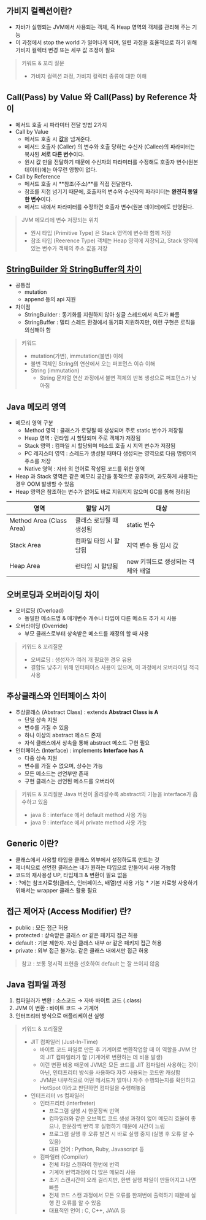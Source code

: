 ## 가비지 컬렉션이란?
* 자바가 실행되는 JVM에서 사용되는 객체, 즉 Heap 영역의 객체를 관리해 주는 기능
* 이 과정에서 stop the world 가 일어나게 되며, 일련 과정을 효율적으로 하기 위해 가비지 컬렉터 변경 또는 세부 값 조정이 필요
> 키워드 & 꼬리 질문
> * 가비지 컬렉션 과정, 가비지 컬렉터 종류에 대한 이해


## Call(Pass) by Value 와 Call(Pass) by Reference 차이
* 메서드 호출 시 파라미터 전달 방법 2가지
* Call by Value
  * 메서드 호출 시 **값**을 넘겨준다.
  * 메서드 호출자 (Caller) 의 변수와 호출 당하는 수신자 (Callee)의 파라미터는 복사된 **서로 다른 변수**이다.
  * 원시 값 만을 전달하기 때문에 수신자의 파라미터를 수정해도 호출자 변수(원본 데이터)에는 아무런 영향이 없다.
* Call by Reference
  * 메서드 호출 시 **참조(주소)**를 직접 전달한다.
  * 참조를 지접 넘기기 때문에, 호출자의 변수와 수신자의 파라미터는 **완전히 동일한 변수**이다.
  * 메서드 내에서 파라미터를 수정하면 호출자 변수(원본 데이터)에도 반영된다.
> JVM 메모리에 변수 저장되는 위치
> * 원시 타입 (Primitive Type) 은 Stack 영역에 변수와 함께 저장
> * 참조 타입 (Reerence Type) 객체는 Heap 영역에 저장되고, Stack 영역에 있는 변수가 객체의 주소 값을 저장


## [StringBuilder 와 StringBuffer의 차이](https://haenny.tistory.com/17)
* 공통점
  * mutation
  * append 등의 api 지원
* 차이점
  * StringBuilder : 동기화를 지원하지 않아 싱글 스레드에서 속도가 빠름
  * StringBuffer : 멀티 스레드 환경에서 동기화 지원하지만, 이런 구현은 로직을 의심해야 함
> 키워드
> * mutation(가변), immutation(불변) 이해
> * 불변 객체인 String의 연산에서 오는 퍼포먼스 이슈 이해
> * String (immutation)
>   * String 문자열 연산 과정에서 불변 객체의 반복 생성으로 퍼포먼스가 낮아짐


## Java 메모리 영역
* 메모리 영역 구분
  * Method 영역 : 클래스가 로딩될 때 생성되며 주로 static 변수가 저장됨
  * Heap 영역 : 런타임 시 할당되며 주로 객체가 저장됨
  * Stack 영역 : 컴파일 시 할당되며 메소드 호출 시 지역 변수가 저장됨
  * PC 레지스터 영역 : 스레드가 생성될 때마다 생성되는 영역으로 다음 명령어의 주소를 저장
  * Native 영역 : 자바 외 언어로 작성된 코드를 위한 영역
* Heap 과 Stack 영역은 같은 메모리 공간을 동적으로 공유하며, 과도하게 사용하는 경우 OOM 발생할 수 있음
* Heap 영역은 참조하는 변수가 없어도 바로 지워지지 않으며 GC를 통해 정리됨
  
|영역|할당 시기|대상|
|------|---|---|
|Method Area (Class Area)|클래스 로딩될 때 생성됨|static 변수|
|Stack Area|컴파일 타임 시 할당됨|지역 변수 등 임시 값|
|Heap Area|런타임 시 할당됨|new 키워드로 생성되는 객체와 배열|

## 오버로딩과 오버라이딩 차이
* 오버로딩 (Overload)
  * 동일한 메소드명 & 매개변수 개수나 타입이 다른 메소드 추가 시 사용
* 오버라이딩 (Override)
  * 부모 클래스로부터 상속받은 메소드를 재정의 할 때 사용
> 키워드 & 꼬리질문
> * 오버로딩 : 생성자가 여러 개 필요한 경우 유용
> * 결합도 낮추기 위해 인터페이스 사용이 있으며, 이 과정에서 오버라이딩 적극 사용  

## 추상클래스와 인터페이스 차이
* 추상클래스 (Abstract Class) : extends **Abstract Class is A**
  * 단일 상속 지원
  * 변수를 가질 수 있음
  * 하나 이상의 abstract 메소드 존재
  * 자식 클래스에서 상속을 통해 abstract 메소드 구현 필요
* 인터페이스 (Interface) : implements **Interface has A**
  * 다중 상속 지원
  * 변수를 가질 수 없으며, 상수는 가능
  * 모든 메소드는 선언부만 존재
  * 구현 클래스는 선언된 메소드를 오버라이
> 키워드 & 꼬리질문
> Java 버전이 올라갈수록 abstract의 기능을 interface가 흡수하고 있음
> * java 8 : interface 에서 default method 사용 가능
> * java 9 : interface 에서 private method 사용 가능

## Generic 이란?
* 클래스에서 사용할 타입을 클래스 외부에서 설정하도록 만드는 것
* 제너릭으로 선언한 클래스는 내가 원하는 타입으로 만들어서 사용 가능함
* 코드의 재사용성 UP, 타입체크 & 변환이 필요 없음
* <?> : ?에는 참조자료형(클래스, 인터페이스, 배열)만 사용 가능
  * 기본 자료형 사용하기 위해서는 wrapper 클래스 활용 필요


## 접근 제어자 (Access Modifier) 란?
* public : 모든 접근 허용
* protected : 상속받은 클래스 or 같은 패키지 접근 허용
* default : 기본 제한자. 자신 클래스 내부 or 같은 패키지 접근 허용
* private : 외부 접근 불가능. 같은 클래스 내에서만 접근 허용
> 참고 : 보통 명시적 표현을 선호하여 default 는 잘 쓰이지 않음 


## Java 컴파일 과정
1. 컴파일러가 변환 : 소스코드 → 자바 바이트 코드 (.class)
2. JVM 이 변환 : 바이트 코드 → 기계어
3. 인터프리터 방식으로 애플리케이션 실행
> 키워드 & 꼬리질문
> * JIT 컴파일러 (Just-In-Time)
>   * 바이트 코드 파일로 만든 후 기계어로 변환작업할 때 이 역할을 JVM 안의 JIT 컴파일러가 함 (기계어로 변환하는 데 비용 발생)
>   * 이런 변환 비용 때문에 JVM은 모든 코드를 JIT 컴파일러 사용하는 것이 아닌, 인터프리터 방식을 사용하다 자주 사용되는 코드만 캐싱함
>   * JVM은 내부적으로 어떤 메서드가 얼마나 자주 수행되는지를 확인하고 HotSpot 이라고 판단하면 컴파일을 수행해놓음
> * 인터프리터 vs 컴파일러
>   * 인터프리터 (Interfreter)
>     * 프로그램 실행 시 한문장씩 번역
>     * 컴파일러와 같은 오브젝트 코드 생성 과정이 없어 메모리 효율이 좋으나, 한문장씩 번역 후 실행하기 때문에 시간이 느림
>     * 프로그램 실행 후 오류 발견 시 바로 실행 중지 (실행 후 오류 알 수 있음)
>     * 대표 언어 : Python, Ruby, Javascript 등
>   * 컴파일러 (Compiler)
>     * 전체 파일 스캔하여 한번에 번역
>     * 기계어 번역과정에 더 많은 메모리 사용
>     * 초기 스캔시간이 오래 걸리지만, 한번 실행 파일이 만들어지고 나면 빠름
>     * 전체 코드 스캔 과정에서 모든 오류를 한꺼번에 출력하기 때문에 실행 전 오류를 알 수 있음
>     * 대표적인 언어 : C, C++, JAVA 등

